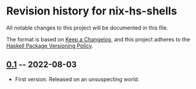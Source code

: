 # Revision history for nix-hs-shells

All notable changes to this project will be documented in this file.

The format is based on [Keep a Changelog](https://keepachangelog.com/en/1.0.0/),
and this project adheres to the
[Haskell Package Versioning Policy](https://pvp.haskell.org/).

## [0.1] -- 2022-08-03

* First version. Released on an unsuspecting world.

[0.1]: https://github.com/tbidne/nix-hs-shells/releases/tag/0.1